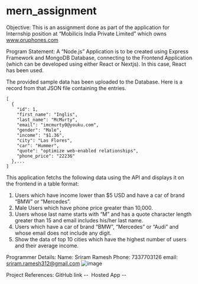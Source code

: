 # mern_assignment
Objective: This is an assignment done as part of the application for Internship position at “Mobilicis India Private Limited” which owns www.oruphones.com

Program Statement: 
A “Node.js” Application is to be created using Express Framework and MongoDB Database, connecting to the Frontend Application (which can be developed using either React or Nextjs). In this case, React has been used. 

The provided sample data has been uploaded to the Database. Here is a record from that JSON file containing the entries. 
```
[
  {
    "id": 1,
    "first_name": "Inglis",
    "last_name": "McMurty",
    "email": "imcmurty0@youku.com",
    "gender": "Male",
    "income": "$1.36",
    "city": "Las Flores",
    "car": "Hummer",
    "quote": "optimize web-enabled relationships",
    "phone_price": "22236"
  },...
]
```
This application fetchs the following data using the API and displays it on the frontend in a table format:

1. Users which have income lower than $5 USD and have a car of brand “BMW” or “Mercedes”.
2. Male Users which have phone price greater than 10,000.
3. Users whose last name starts with “M” and has a quote character length greater than 15 and email includes his/her last name.
4. Users which have a car of brand “BMW”, “Mercedes” or “Audi” and whose email does not include any digit.
5. Show the data of top 10 cities which have the highest number of users and their average income.

Programmer Details:
Name: Sriram Ramesh
Phone: 7337703126
email: sriram.ramesh312@gmail.com
![image](https://user-images.githubusercontent.com/69243366/234528171-451f8226-d12a-4843-b882-155813072504.png)

Project References:
GitHub link -- 
Hosted App --
